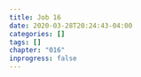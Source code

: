 ```yaml
---
title: Job 16
date: 2020-03-28T20:24:43-04:00
categories: []
tags: []
chapter: "016"
inprogress: false
---
```


